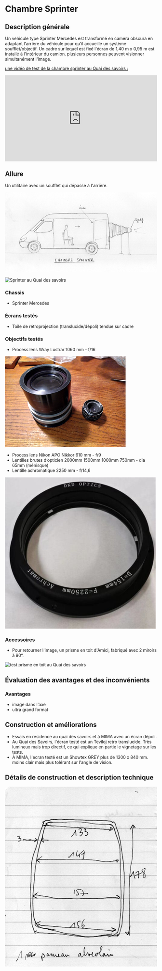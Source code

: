 #  Chambre Sprinter

## Description générale
Un vehicule type Sprinter Mercedes est transformé en camera obscura en adaptant l'arrière du véhicule pour qu'il accueille un système soufflet/objectif. Un cadre sur lequel est fixé l'écran de 1,40 m x 0,95 m est installé à l'intérieur du camion. plusieurs personnes peuvent visionner simultanément l'image.

[une vidéo de test de la chambre sprinter au Quai des savoirs :](https://vimeo.com/showcase/10324493/video/826499165)

<div style="padding-bottom: 56.25%; max-width: 100%; position: relative;"><iframe src="https://player.vimeo.com/video/826499165?title=0&portrait=0&byline=0" width="800px" height="450px" style="position: absolute; top: 0px; left: 0px; width: 100%; height: 100%;" frameborder="0"></iframe></div>

## Allure
Un utilitaire avec un soufflet qui dépasse à l'arrière.

![proto_04](../plans/proto_04.jpg)

![Sprinter au Quai des savoirs](../photos/sprinter_1.jpg)

### Chassis
- Sprinter Mercedes

### Écrans testés
- Toile de rétroprojection (translucide/dépoli) tendue sur cadre

### Objectifs testés
- Process lens Wray Lustrar 1060 mm - f/16

![wray_lustrar_16_1075mm_1](../photos/wray_lustrar_16_1075mm_1.jpg)

- Process lens Nikon APO Nikkor 610 mm - f/9
- Lentilles brutes d’opticien 2000mm 1500mm 1000mm 750mm - dia 65mm (ménisque)
- Lentille achromatique 2250 mm - f/14,6
 
![Achromatic lens dia:154mmm -_2250mm](../photos/acchromatic_154mm_f2250.jpg)

### Accessoires
- Pour retourner l'image, un prisme en toit d'Amici, fabriqué avec 2 miroirs à 90°.

![test prisme en toit au Quai des savoirs](../photos/prisme_toit_amici_1.jpg)

## Évaluation des avantages et des inconvénients

### Avantages
- image dans l'axe
- ultra grand format



## Construction et améliorations
- Essais en résidence au quai des savoirs et à MIMA avec un écran dépoli.
- Au Quai des Savoirs, l'écran testé est un Teviloj retro translucide. Très lumineux mais trop directif, ce qui explique en partie le vignetage sur les tests.
- À MIMA, l'ecran testé est un Showtex GREY plus de 1300 x 840 mm. moins clair mais plus tolérant sur l'angle de vision.

## Détails de construction et description technique
![cotes proto02](../plans/dim_panneau_sprinter_ultralight.jpeg)
